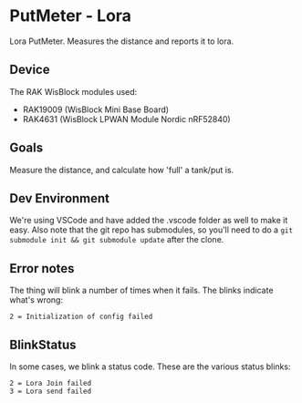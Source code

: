 # PutMeter - Lora

Lora PutMeter. Measures the distance and reports it to lora.

## Device

The RAK WisBlock modules used:

- RAK19009 (WisBlock Mini Base Board)
- RAK4631 (WisBlock LPWAN Module Nordic nRF52840)

## Goals

Measure the distance, and calculate how 'full' a tank/put is.

## Dev Environment
We're using VSCode and have added the .vscode folder as well to make it easy.
Also note that the git repo has submodules, so you'll need to do a `git submodule init && git submodule update` after the clone.


## Error notes

The thing will blink a number of times when it fails. The blinks indicate what's wrong:
```
2 = Initialization of config failed

```

## BlinkStatus

In some cases, we blink a status code. These are the various status blinks:

```
2 = Lora Join failed
3 = Lora send failed
```
